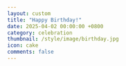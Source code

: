 ```yaml
---
layout: custom
title: "Happy Birthday!"
date: 2025-04-02 00:00:00 +0800
category: celebration
thumbnail: /style/image/birthday.jpg
icon: cake
comments: false
---
```


<!DOCTYPE html>
<html>
<head>
    <title>🎂 Happy Birthday 周丹! 🌟</title>
    <meta charset="utf-8">
    <meta name="viewport" content="width=device-width, initial-scale=1.0">
    <style>
        :root {
            --primary-color: #ff6b6b;
            --secondary-color: #4ecdc4;
        }

        body {
            margin: 0;
            overflow: hidden;
            font-family: 'Comic Sans MS', cursive;
            background: linear-gradient(45deg, #2c3e50, #3498db);
        }
    
        /* 新增背景遮罩层 */
        body::after {
            content: '';
            position: fixed;
            top: 0;
            left: 0;
            width: 100%;
            height: 100%;
            background: rgba(0, 0, 0, 0.3);
            z-index: 0;
        }
    
        /* 调整其他元素的定位 */
        #particles-js {
            position: fixed;
            width: 100%;
            height: 100%;
            z-index: 1;
            mix-blend-mode: screen;
        }
    
        .card-container {
            /* 原有样式保持不变 */
            z-index: 2;
        }

        /* 粒子背景 */
        #particles-js {
            position: fixed;
            width: 100%;
            height: 100%;
            z-index: 1;
        }

        /* 3D贺卡容器 */
        .card-container {
            perspective: 1000px;
            position: absolute;
            top: 50%;
            left: 50%;
            transform: translate(-50%, -50%);
            z-index: 2;
        }

        /* 可翻转的3D贺卡 */
        .card {
            width: 400px;
            height: 500px;
            transform-style: preserve-3d;
            transition: all 1s;
            cursor: pointer;
        }

        .card:hover {
            transform: rotateY(180deg);
        }

        /* 贺卡正反面 */
        .front, .back {
            position: absolute;
            width: 100%;
            height: 100%;
            backface-visibility: hidden;
            border-radius: 15px;
            padding: 20px;
            box-shadow: 0 10px 30px rgba(0,0,0,0.3);
        }

        .front {
            background: url('birthday-bg.jpg') center/cover;
            display: flex;
            flex-direction: column;
            align-items: center;
            justify-content: center;
        }

        .back {
            background: #fff;
            transform: rotateY(180deg);
            text-align: center;
        }

        /* 文字动画 */
        @keyframes float {
            0% { transform: translateY(0px); }
            50% { transform: translateY(-20px); }
            100% { transform: translateY(0px); }
        }

        .title {
            font-size: 2.5em;
            color: var(--primary-color);
            text-shadow: 2px 2px 4px rgba(0,0,0,0.3);
            animation: float 3s infinite;
        }

        /* 按钮特效 */
        .btn {
            padding: 15px 30px;
            background: var(--secondary-color);
            border: none;
            border-radius: 25px;
            color: white;
            font-size: 1.2em;
            cursor: pointer;
            transition: all 0.3s;
        }

        .btn:hover {
            transform: scale(1.1);
            box-shadow: 0 5px 15px rgba(0,0,0,0.2);
        }

        /* 新增烟花样式 */
        .firework {
            position: absolute;
            width: 6px;
            height: 6px;
            border-radius: 50%;
            animation: firework 1.5s ease-out forwards;
            z-index: 3;
        }

        @keyframes firework {
            0% { transform: scale(1); opacity: 1; }
            100% { transform: scale(15); opacity: 0; }
        }

        /* 音乐提示 */
        .music-tip {
            position: fixed;
            bottom: 20px;
            right: 20px;
            color: white;
            background: rgba(0,0,0,0.5);
            padding: 10px 20px;
            border-radius: 25px;
            animation: pulse 2s infinite;
            z-index: 4;
        }

        @keyframes pulse {
            0% { transform: scale(1); }
            50% { transform: scale(1.1); }
            100% { transform: scale(1); }
        }
    </style>
</head>
<body>
    <!-- 音乐提示 -->
    <div class="music-tip" style="display:none;">🎵 点击任意位置播放音乐</div>

    <!-- 音频 -->
    <audio id="bgm" loop>
        <source src="meetyou.mp3" type="audio/mpeg">
    </audio>

    <!-- 粒子背景 -->
    <div id="particles-js"></div>

    <!-- 3D贺卡 -->
    <div class="card-container">
        <div class="card">
            <div class="front">
                <h1 class="title">Happy Birthday!</h1>
                <p>🎈 Click to open your surprise 🎁</p>
            </div>
            <div class="back">
                <h2>Dear 周丹</h2>
                <p>✨ On your special day, I wish you:</p>
                <ul>
                    <li>Endless Joy 🌈</li>
                    <li>Exciting Adventures 🚀</li>
                    <li>Amazing Success 💎</li>
                </ul>
                <button class="btn" onclick="showFireworks()">Claim Your Blessing!</button>
            </div>
        </div>
    </div>

    <script src="https://cdn.jsdelivr.net/particles.js/2.0.0/particles.min.js"></script>
    <script>
        // 音乐播放控制
        document.addEventListener('DOMContentLoaded', function() {
            const audio = document.getElementById('bgm');
            const tip = document.querySelector('.music-tip');

            // 自动播放尝试
            audio.play().catch(() => {
                tip.style.display = 'block';
            });

            // 点击播放处理
            document.body.addEventListener('click', function() {
                audio.play().catch(() => {
                    tip.style.display = 'block';
                });
                tip.style.display = 'none';
            }, { once: true });
        });

        // 粒子背景配置
        particlesJS('particles-js', {
            particles: {
                number: { value: 80 },
                color: { value: '#ffffff' },
                shape: { type: 'circle' },
                opacity: { random: true },
                size: { random: true },
                move: {
                    enable: true,
                    speed: 2,
                    direction: 'none',
                    straight: false
                }
            }
        });

        // 流星效果
        function createShootingStar() {
            const star = document.createElement('div');
            star.style.cssText = `
                position: fixed;
                top: ${Math.random() * 50}%;
                left: ${Math.random() * 100}%;
                width: 2px;
                height: 100px;
                background: linear-gradient(45deg, #ffffff, rgba(255, 255, 255, 0));
                transform: rotate(${Math.random() * 45}deg);
                animation: shooting 2s linear forwards;
                z-index: 1;
            `;
            document.body.appendChild(star);

            star.addEventListener('animationend', () => {
                star.remove();
            });
        }

        // 流星动画
        const shootingStyle = document.createElement('style');
        shootingStyle.textContent = `
            @keyframes shooting {
                0% { opacity: 1; transform: translate(0, 0); }
                100% { opacity: 0; transform: translate(200px, 200px); }
            }
        `;
        document.head.appendChild(shootingStyle);

        // 定时生成流星（每1.5秒）
        setInterval(createShootingStar, 150);

        // 烟花特效
        function showFireworks() {
            const colors = ['#ff0000', '#ffd700', '#00ff00', '#00ffff', '#ff00ff'];
            
            for(let i = 0; i < 50; i++) {
                const firework = document.createElement('div');
                firework.className = 'firework';
                firework.style.cssText = `
                    left: ${Math.random() * 100}%;
                    top: ${Math.random() * 100}%;
                    background: ${colors[Math.floor(Math.random() * colors.length)]};
                    animation-duration: ${1.8 + Math.random() * 0.7}s;
                `;
                
                document.body.appendChild(firework);

                firework.addEventListener('animationend', () => {
                    firework.remove();
                });
            }

            // 触发音效（可选）
            try {
                const boom = new Audio('meet.mp3');
                boom.play();
            } catch(e) {
                console.log('音效文件未找到');
            }
        }
    </script>
</body>
</html>